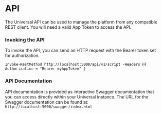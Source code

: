 # API

The Universal API can be used to manage the platform from any compatible REST client. You will need a valid App Token to access the API. 

### Invoking the API

To invoke the API, you can send an HTTP request with the Bearer token set for authorization.

```text
Invoke-RestMethod http://localhost:5000/api/v1/script -Headers @{ Authorization = "Bearer myAppToken" }
```

### API Documentation

API documentation is provided as interactive Swagger documentation that you can access directly within your Universal instance. The URL for the Swagger documentation can be found at: `http://localhost:5000/swagger/index.html`



